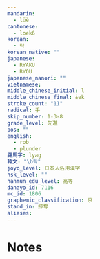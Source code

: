 ```yaml
---
mandarin:
  - lüè
cantonese:
  - loek6
korean:
  - 략
korean_native: ""
japanese:
  - RYAKU
  - RYOU
japanese_nanori: ""
vietnamese:
middle_chinese_initial: l
middle_chinese_final: ɨɐk
stroke_count: "11"
radical: 手
skip_number: 1-3-8
grade_level: 先進
pos: ""
english:
  - rob
  - plunder
羅馬字: lyag
韓文: "\b략"
joyo_level: 日本人名用漢字
hsk_level: ""
hanmun_edu_level: 高等
danayo_id: 7116
mc_id: 1806
graphemic_classification: 京
stand_in: 掠奪
aliases:
---
```


# Notes
